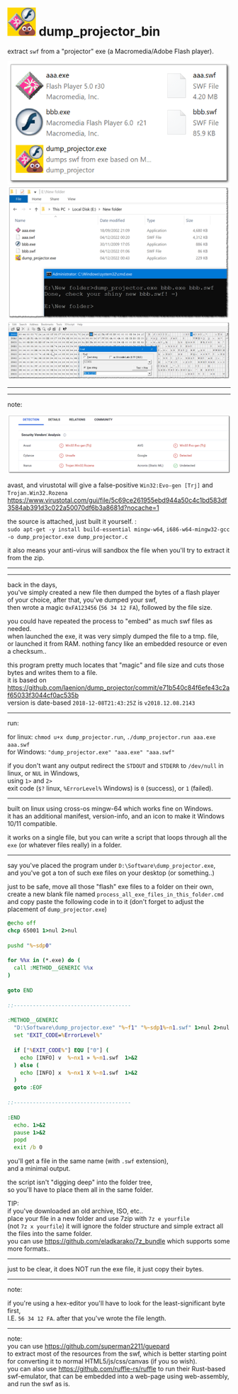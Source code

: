<h1><img width="64" src="resources/icon.png" /> dump_projector_bin</h1>  
  
extract `swf` from a "projector" exe (a Macromedia/Adobe Flash player).  
  
<img src="resources/screenshot1.png" />  
  
<img src="resources/screenshot2.png" />  

<img src="resources/screenshot3.png" />  
  
<hr/>  
<hr/>  

note:  

<img src="resources/screenshot4.png" />  

avast, and virustotal will give a false-positive `Win32:Evo-gen [Trj]` and `Trojan.Win32.Rozena`  
https://www.virustotal.com/gui/file/5c69ce261955ebd944a50c4c1bd583df3584ab391d3c022a50070df6b3a8681d?nocache=1  

the source is attached, just built it yourself. :  
`sudo apt-get -y install build-essential mingw-w64`, `i686-w64-mingw32-gcc -o dump_projector.exe dump_projector.c`  

it also means your anti-virus will sandbox the file when you'll try to extract it from the zip.  

<hr/>  
<hr/>  
  
back in the days,  
you've simply created a new file then dumped the bytes of a flash player  
of your choice, after that, you've dumped your swf,  
then wrote a magic `0xFA123456` (`56 34 12 FA`), followed by the file size.  
  
you could have repeated the process to "embed" as much swf files as needed.  
when launched the exe, it was very simply dumped the file to a tmp. file,  
or launched it from RAM. nothing fancy like an embedded resource or even a checksum..  
  
this program pretty much locates that "magic" and file size and cuts those bytes and writes them to a file.  
it is based on https://github.com/laenion/dump_projector/commit/e71b540c84f6efe43c2af65033f3044cf0ac535b  
version is date-based `2018-12-08T21:43:25Z` is `v2018.12.08.2143`  
  
<hr/>  
  
run:  
  
for linux: `chmod u+x dump_projector.run`, `./dump_projector.run aaa.exe aaa.swf`  
for Windows: `"dump_projector.exe" "aaa.exe" "aaa.swf"`  
  
if you don't want any output redirect the `STDOUT` and `STDERR` to `/dev/null` in linux, or `NUL` in Windows,  
using `1>` and `2>`  
exit code (`$?` linux, `%ErrorLevel%` Windows) is `0` (success), or `1` (failed).  
  
  
<hr/>  
  
built on linux using cross-os mingw-64 which works fine on Windows.  
it has an additional manifest, version-info, and an icon to make it Windows 10/11 compatible.  
  
it works on a single file, but you can write a script that loops through all the `exe` (or whatever files really) in a folder.  

<hr/>

say you've placed the program under `D:\Software\dump_projector.exe`,  
and you've got a ton of such exe files on your desktop (or something..)  

just to be safe, 
move all those "flash" exe files to a folder on their own,  
create a new blank file named `process_all_exe_files_in_this_folder.cmd`  
and copy paste the following code in to it (don't forget to adjust the placement of `dump_projector.exe`)  

```cmd
@echo off
chcp 65001 1>nul 2>nul

pushd "%~sdp0"

for %%x in (*.exe) do ( 
  call :METHOD__GENERIC %%x
)

goto END

::-------------------------------------

:METHOD__GENERIC
  "D:\Software\dump_projector.exe" "%~f1" "%~sdp1%~n1.swf" 1>nul 2>nul
  set "EXIT_CODE=%ErrorLevel%"

  if ["%EXIT_CODE%"] EQU ["0"] (
    echo [INFO] v  %~nx1 » %~n1.swf  1>&2
  ) else (
    echo [INFO] x  %~nx1 X %~n1.swf  1>&2
  ) 
  goto :EOF

::-------------------------------------

:END
  echo. 1>&2
  pause 1>&2
  popd
  exit /b 0
```

you'll get a file in the same name (with `.swf` extension),  
and a minimal output.  

the script isn't "digging deep" into the folder tree,  
so you'll have to place them all in the same folder.  

TIP:  
if you've downloaded an old archive, ISO, etc..  
place your file in a new folder and use 7zip with `7z e yourfile`  
(not `7z x yourfile`) it will ignore the folder structure and simple extract all the files into the same folder.  
you can use https://github.com/eladkarako/7z_bundle which supports some more formats..

<hr/>

just to be clear, it does NOT run the exe file, it just copy their bytes.
  
<hr/>  
  
note:  
  
if you're using a hex-editor you'll have to look for the least-significant byte first,  
I.E. `56 34 12 FA`. after that you've wrote the file length.  
  
<hr/>  
  
note:  
you can use https://github.com/superman2211/guepard  
to extract most of the resources from the swf, which is better starting point for converting it to normal HTML5/js/css/canvas (if you so wish).  
you can also use https://github.com/ruffle-rs/ruffle to run their Rust-based swf-emulator, that can be embedded into a web-page using web-assembly, and run the swf as is.  
  
  
